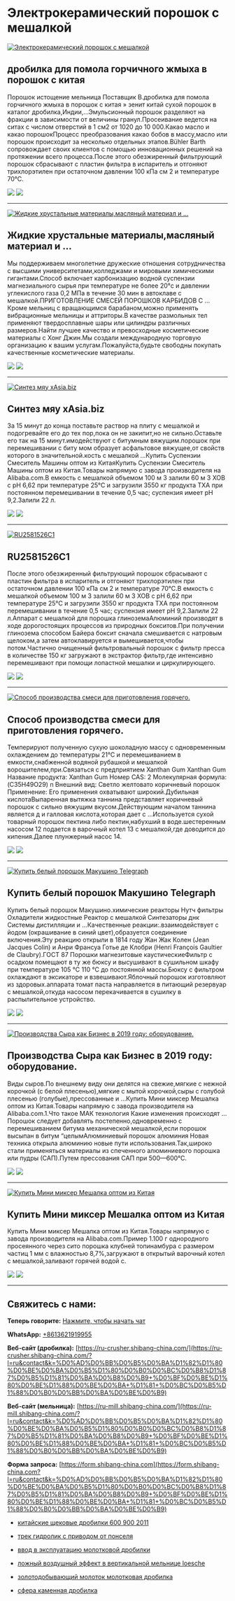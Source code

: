 # Электрокерамический порошок с мешалкой

<a href="https://swt.shibang-china.com/?l=ru&img&k=%D0%AD%D0%BB%D0%B5%D0%BA%D1%82%D1%80%D0%BE%D0%BA%D0%B5%D1%80%D0%B0%D0%BC%D0%B8%D1%87%D0%B5%D1%81%D0%BA%D0%B8%D0%B9+%D0%BF%D0%BE%D1%80%D0%BE%D1%88%D0%BE%D0%BA+%D1%81+%D0%BC%D0%B5%D1%88%D0%B0%D0%BB%D0%BA%D0%BE%D0%B9" target="_blank">![Электрокерамический порошок с мешалкой](http://static.shibang-china.com/all-800x300/306.jpg)</a>

## дробилка для помола горчичного жмыха в порошок с китая
Порошок истощение мельница Поставщик В.дробилка для помола горчичного жмыха в порошок с китая &#187; зенит китай сухой порошок в каталог дробилка,Индии,…Эмульсионный порошок разделяют на фракции в зависимости от величины гранул.Просеивание ведется на ситах с числом отверстий в 1 см2 от 1020 до 10 000.Какао масло и какао порошокПроцесс преобразования какао бобов в массу,масло или порошок происходит за несколько отдельных этапов.B&#252;hler Barth сопровождает своих клиентов с помощью инновационных решений на протяжении всего процесса.После этого обезжиренный фильтрующий порошок сбрасывают с пластин фильтра в испаритель и отгоняют трихлорэтилен при остаточном давлении 100 кПа см 2 и температуре 70&#176;С.


<a href="https://whatsapp.shibangsoft.com/WhatsApp.php" target="_blank" title="WhatsApp">![](http://static.shibang-china.com/icon/whatsapp.png)</a> <a href="https://swt.shibang-china.com/?l=ru&icon&k=%D0%AD%D0%BB%D0%B5%D0%BA%D1%82%D1%80%D0%BE%D0%BA%D0%B5%D1%80%D0%B0%D0%BC%D0%B8%D1%87%D0%B5%D1%81%D0%BA%D0%B8%D0%B9+%D0%BF%D0%BE%D1%80%D0%BE%D1%88%D0%BE%D0%BA+%D1%81+%D0%BC%D0%B5%D1%88%D0%B0%D0%BB%D0%BA%D0%BE%D0%B9" target="_blank">![](http://static.shibang-china.com/icon/chat-ru.png)</a>

---

<a href="https://swt.shibang-china.com/?l=ru&img&k=%D0%AD%D0%BB%D0%B5%D0%BA%D1%82%D1%80%D0%BE%D0%BA%D0%B5%D1%80%D0%B0%D0%BC%D0%B8%D1%87%D0%B5%D1%81%D0%BA%D0%B8%D0%B9+%D0%BF%D0%BE%D1%80%D0%BE%D1%88%D0%BE%D0%BA+%D1%81+%D0%BC%D0%B5%D1%88%D0%B0%D0%BB%D0%BA%D0%BE%D0%B9" target="_blank">![Жидкие хрустальные материалы,масляный материал и …](http://static.shibang-china.com/all-800x300/482.jpg)</a>

## Жидкие хрустальные материалы,масляный материал и …
Мы поддерживаем многолетние дружеские отношения сотрудничества с высшими университетами,колледжами и мировыми химическими гигантами.Способ включает карбонизацию водной суспензии магнезиального сырья при температуре не более 20&#176;c и давлении углекислого газа 0,2 МПа в течение 30 мин в автоклаве с мешалкой.ПРИГОТОВЛЕНИЕ СМЕСЕЙ ПОРОШКОВ КАРБИДОВ С …Кроме мельниц с вращающимся барабаном,можно применять вибрационные мельницы и аттриторы.В качестве размольных тел применяют твердосплавные шары или цилиндры различных размеров.Найти лучшее качество и превосходные косметические материалы с Хонг Джин.Мы создали международную торговую организацию к вашим услугам.Пожалуйста,будьте свободны покупать качественные косметические материалы.


<a href="https://whatsapp.shibangsoft.com/WhatsApp.php" target="_blank" title="WhatsApp">![](http://static.shibang-china.com/icon/whatsapp.png)</a> <a href="https://swt.shibang-china.com/?l=ru&icon&k=%D0%AD%D0%BB%D0%B5%D0%BA%D1%82%D1%80%D0%BE%D0%BA%D0%B5%D1%80%D0%B0%D0%BC%D0%B8%D1%87%D0%B5%D1%81%D0%BA%D0%B8%D0%B9+%D0%BF%D0%BE%D1%80%D0%BE%D1%88%D0%BE%D0%BA+%D1%81+%D0%BC%D0%B5%D1%88%D0%B0%D0%BB%D0%BA%D0%BE%D0%B9" target="_blank">![](http://static.shibang-china.com/icon/chat-ru.png)</a>

---

<a href="https://swt.shibang-china.com/?l=ru&img&k=%D0%AD%D0%BB%D0%B5%D0%BA%D1%82%D1%80%D0%BE%D0%BA%D0%B5%D1%80%D0%B0%D0%BC%D0%B8%D1%87%D0%B5%D1%81%D0%BA%D0%B8%D0%B9+%D0%BF%D0%BE%D1%80%D0%BE%D1%88%D0%BE%D0%BA+%D1%81+%D0%BC%D0%B5%D1%88%D0%B0%D0%BB%D0%BA%D0%BE%D0%B9" target="_blank">![Синтез мяу xAsia.biz](http://static.shibang-china.com/all-800x300/107.jpg)</a>

## Синтез мяу xAsia.biz
За 15 минут до конца поставьте раствор на плиту с мешалкой и подогревайте его до тех пор,пока он не закипит,но не сильно.Оставьте его так на 15 минут.имодействуют с битумным вяжущим.порошок при перемешивании с биту мом образует асфальтовое вяжущее,от свойств которого в значительной.кость с мешалкой …Купить Суспензии Смеситель Машины оптом из КитаяКупить Суспензии Смеситель Машины оптом из Китая.Товары напрямую с завода производителя на Alibaba.com.В емкость с мешалкой объемом 100 м 3 залили 60 м 3 ХОВ с рН 6,62 при температуре 25&#176;С и загрузили 3550 кг продукта ТХА при постоянном перемешивании в течение 0,5 час; суспензия имеет рН 9,2.Залили 22 л.


<a href="https://whatsapp.shibangsoft.com/WhatsApp.php" target="_blank" title="WhatsApp">![](http://static.shibang-china.com/icon/whatsapp.png)</a> <a href="https://swt.shibang-china.com/?l=ru&icon&k=%D0%AD%D0%BB%D0%B5%D0%BA%D1%82%D1%80%D0%BE%D0%BA%D0%B5%D1%80%D0%B0%D0%BC%D0%B8%D1%87%D0%B5%D1%81%D0%BA%D0%B8%D0%B9+%D0%BF%D0%BE%D1%80%D0%BE%D1%88%D0%BE%D0%BA+%D1%81+%D0%BC%D0%B5%D1%88%D0%B0%D0%BB%D0%BA%D0%BE%D0%B9" target="_blank">![](http://static.shibang-china.com/icon/chat-ru.png)</a>

---

<a href="https://swt.shibang-china.com/?l=ru&img&k=%D0%AD%D0%BB%D0%B5%D0%BA%D1%82%D1%80%D0%BE%D0%BA%D0%B5%D1%80%D0%B0%D0%BC%D0%B8%D1%87%D0%B5%D1%81%D0%BA%D0%B8%D0%B9+%D0%BF%D0%BE%D1%80%D0%BE%D1%88%D0%BE%D0%BA+%D1%81+%D0%BC%D0%B5%D1%88%D0%B0%D0%BB%D0%BA%D0%BE%D0%B9" target="_blank">![RU2581526C1](http://static.shibang-china.com/all-800x300/1407.jpg)</a>

## RU2581526C1
После этого обезжиренный фильтрующий порошок сбрасывают с пластин фильтра в испаритель и отгоняют трихлорэтилен при остаточном давлении 100 кПа см 2 и температуре 70&#176;С.В емкость с мешалкой объемом 100 м 3 залили 60 м 3 ХОВ с рН 6,62 при температуре 25&#176;С и загрузили 3550 кг продукта ТХА при постоянном перемешивании в течение 0,5 час; суспензия имеет рН 9,2.Залили 22 л.Аппарат с мешалкой для порошка глиноземаАлюминий производят в ходе дорогостоящих процессов из природных бокситов.При получении глинозема способом Байера боксит сначала смешивается с натровым щелоком,а затем автоклавируется и вымешивается,чтобы потом.Частично очищенный фильтровальный порошок с фильтр пресса в количестве 150 кг загружают в экстрактор фильтр,где интенсивно перемешивают при помощи лопастной мешалки и циркулирующего.


<a href="https://whatsapp.shibangsoft.com/WhatsApp.php" target="_blank" title="WhatsApp">![](http://static.shibang-china.com/icon/whatsapp.png)</a> <a href="https://swt.shibang-china.com/?l=ru&icon&k=%D0%AD%D0%BB%D0%B5%D0%BA%D1%82%D1%80%D0%BE%D0%BA%D0%B5%D1%80%D0%B0%D0%BC%D0%B8%D1%87%D0%B5%D1%81%D0%BA%D0%B8%D0%B9+%D0%BF%D0%BE%D1%80%D0%BE%D1%88%D0%BE%D0%BA+%D1%81+%D0%BC%D0%B5%D1%88%D0%B0%D0%BB%D0%BA%D0%BE%D0%B9" target="_blank">![](http://static.shibang-china.com/icon/chat-ru.png)</a>

---

<a href="https://swt.shibang-china.com/?l=ru&img&k=%D0%AD%D0%BB%D0%B5%D0%BA%D1%82%D1%80%D0%BE%D0%BA%D0%B5%D1%80%D0%B0%D0%BC%D0%B8%D1%87%D0%B5%D1%81%D0%BA%D0%B8%D0%B9+%D0%BF%D0%BE%D1%80%D0%BE%D1%88%D0%BE%D0%BA+%D1%81+%D0%BC%D0%B5%D1%88%D0%B0%D0%BB%D0%BA%D0%BE%D0%B9" target="_blank">![Способ производства смеси для приготовления горячего.](http://static.shibang-china.com/all-800x300/722.jpg)</a>

## Способ производства смеси для приготовления горячего.
Темперируют полученную сухую шоколадную массу с одновременным охлаждением до температуры 21&#176;С и перемешиванием в емкости,снабженной водяной рубашкой и мешалкой ворошителем,при.Связаться с предприятием Xanthan Gum Xanthan Gum Название продукта: Xanthan Gum Номер CAS: 2 Молекулярная формула: (C35H49O29) n Внешний вид: Светло желтовато коричневый порошок Применение: Его применения охватывают широкий.Дубильная кислотаВыпаренная вытяжка таннина представляет коричневый порошок с сильно вяжущим вкусом.Действующим началом таннина является д и галловая кислота,которая дает с …Используется сухой товарный порошок пектина либо пектин,набухший в воде.шестеренным насосом 12 подается в варочный котел 13 с мешалкой,где доводится до кипения.Далее плунжерный насос 14.


<a href="https://whatsapp.shibangsoft.com/WhatsApp.php" target="_blank" title="WhatsApp">![](http://static.shibang-china.com/icon/whatsapp.png)</a> <a href="https://swt.shibang-china.com/?l=ru&icon&k=%D0%AD%D0%BB%D0%B5%D0%BA%D1%82%D1%80%D0%BE%D0%BA%D0%B5%D1%80%D0%B0%D0%BC%D0%B8%D1%87%D0%B5%D1%81%D0%BA%D0%B8%D0%B9+%D0%BF%D0%BE%D1%80%D0%BE%D1%88%D0%BE%D0%BA+%D1%81+%D0%BC%D0%B5%D1%88%D0%B0%D0%BB%D0%BA%D0%BE%D0%B9" target="_blank">![](http://static.shibang-china.com/icon/chat-ru.png)</a>

---

<a href="https://swt.shibang-china.com/?l=ru&img&k=%D0%AD%D0%BB%D0%B5%D0%BA%D1%82%D1%80%D0%BE%D0%BA%D0%B5%D1%80%D0%B0%D0%BC%D0%B8%D1%87%D0%B5%D1%81%D0%BA%D0%B8%D0%B9+%D0%BF%D0%BE%D1%80%D0%BE%D1%88%D0%BE%D0%BA+%D1%81+%D0%BC%D0%B5%D1%88%D0%B0%D0%BB%D0%BA%D0%BE%D0%B9" target="_blank">![Купить белый порошок Макушино Telegraph](http://static.shibang-china.com/all-800x300/1313.jpg)</a>

## Купить белый порошок Макушино Telegraph
Купить белый порошок Макушино.химические реакторы Нутч фильтры Охладители жидкостные Реактор с мешалкой Синтезаторы днк Системы дистилляции и …Качественные реакции:.взаимодействует с йодом (окрашивание в синий цвет),образуется соединение включения.Эту реакцию открыли в 1814 году Жан Жак Колен (Jean Jacques Colin) и Анри Франсуа Готье де Клобри (Henri Fran&#231;ois Gaultier de Claubry).ГОСТ 87 Порошки магнезитовые каустическиеФильтр с осадком помещают в ту же бюксу и высушивают в сушильном шкафу при температуре 105 &#176;С 110 &#176;С до постоянной массы.Бюксу с фильтром охлаждают в эксикаторе и взвешивают.Яблочный порошок изготовляют из здоровых.аппарата томат паста направляется в питающий резервуар с мешалкой,откуда насосом перекачивается в сушилку в распылительное устройство.


<a href="https://whatsapp.shibangsoft.com/WhatsApp.php" target="_blank" title="WhatsApp">![](http://static.shibang-china.com/icon/whatsapp.png)</a> <a href="https://swt.shibang-china.com/?l=ru&icon&k=%D0%AD%D0%BB%D0%B5%D0%BA%D1%82%D1%80%D0%BE%D0%BA%D0%B5%D1%80%D0%B0%D0%BC%D0%B8%D1%87%D0%B5%D1%81%D0%BA%D0%B8%D0%B9+%D0%BF%D0%BE%D1%80%D0%BE%D1%88%D0%BE%D0%BA+%D1%81+%D0%BC%D0%B5%D1%88%D0%B0%D0%BB%D0%BA%D0%BE%D0%B9" target="_blank">![](http://static.shibang-china.com/icon/chat-ru.png)</a>

---

<a href="https://swt.shibang-china.com/?l=ru&img&k=%D0%AD%D0%BB%D0%B5%D0%BA%D1%82%D1%80%D0%BE%D0%BA%D0%B5%D1%80%D0%B0%D0%BC%D0%B8%D1%87%D0%B5%D1%81%D0%BA%D0%B8%D0%B9+%D0%BF%D0%BE%D1%80%D0%BE%D1%88%D0%BE%D0%BA+%D1%81+%D0%BC%D0%B5%D1%88%D0%B0%D0%BB%D0%BA%D0%BE%D0%B9" target="_blank">![Производства Сыра как Бизнес в 2019 году: оборудование.](http://static.shibang-china.com/all-800x300/823.jpg)</a>

## Производства Сыра как Бизнес в 2019 году: оборудование.
Виды сыров.По внешнему виду они делятся на свежие,мягкие с нежной корочкой (с белой плесенью),мягкие с мытой корочкой,сыры с голубой плесенью (голубые),прессованные и …Купить Мини миксер Мешалка оптом из Китая.Товары напрямую с завода производителя на Alibaba.com.1.Что такое МАК технология Какие изменения происходят …Порошок следует добавлять постепенно,одновременно с перемешиванием битума механической мешалкой,если порошок высыпан в битум “целымАлюминиевый порошок алюминия Новая техника открыла алюминию новые пути использования.Так,широко стали применяться материалы из спеченного алюминиевого порошка или пудры (САП).Путем прессования САП при 500—600&#176;С.


<a href="https://whatsapp.shibangsoft.com/WhatsApp.php" target="_blank" title="WhatsApp">![](http://static.shibang-china.com/icon/whatsapp.png)</a> <a href="https://swt.shibang-china.com/?l=ru&icon&k=%D0%AD%D0%BB%D0%B5%D0%BA%D1%82%D1%80%D0%BE%D0%BA%D0%B5%D1%80%D0%B0%D0%BC%D0%B8%D1%87%D0%B5%D1%81%D0%BA%D0%B8%D0%B9+%D0%BF%D0%BE%D1%80%D0%BE%D1%88%D0%BE%D0%BA+%D1%81+%D0%BC%D0%B5%D1%88%D0%B0%D0%BB%D0%BA%D0%BE%D0%B9" target="_blank">![](http://static.shibang-china.com/icon/chat-ru.png)</a>

---

<a href="https://swt.shibang-china.com/?l=ru&img&k=%D0%AD%D0%BB%D0%B5%D0%BA%D1%82%D1%80%D0%BE%D0%BA%D0%B5%D1%80%D0%B0%D0%BC%D0%B8%D1%87%D0%B5%D1%81%D0%BA%D0%B8%D0%B9+%D0%BF%D0%BE%D1%80%D0%BE%D1%88%D0%BE%D0%BA+%D1%81+%D0%BC%D0%B5%D1%88%D0%B0%D0%BB%D0%BA%D0%BE%D0%B9" target="_blank">![Купить Мини миксер Мешалка оптом из Китая](http://static.shibang-china.com/all-800x300/490.jpg)</a>

## Купить Мини миксер Мешалка оптом из Китая
Купить Мини миксер Мешалка оптом из Китая.Товары напрямую с завода производителя на Alibaba.com.Пример 1.100 г однородного просеянного через сито порошка клубней топинамбура с размером частиц 1 мм с влажностью 8,7%,загружают в открытый варочный котел с мешалкой,заливают горячей водой с.

<a href="https://whatsapp.shibangsoft.com/WhatsApp.php" target="_blank" title="WhatsApp">![](http://static.shibang-china.com/icon/whatsapp.png)</a> <a href="https://swt.shibang-china.com/?l=ru&icon&k=%D0%AD%D0%BB%D0%B5%D0%BA%D1%82%D1%80%D0%BE%D0%BA%D0%B5%D1%80%D0%B0%D0%BC%D0%B8%D1%87%D0%B5%D1%81%D0%BA%D0%B8%D0%B9+%D0%BF%D0%BE%D1%80%D0%BE%D1%88%D0%BE%D0%BA+%D1%81+%D0%BC%D0%B5%D1%88%D0%B0%D0%BB%D0%BA%D0%BE%D0%B9" target="_blank">![](http://static.shibang-china.com/icon/chat-ru.png)</a>

---
## Свяжитесь с нами:

**Теперь говорите:** [Нажмите, чтобы начать чат](https://swt.shibang-china.com?l=ru&contact&k=%D0%AD%D0%BB%D0%B5%D0%BA%D1%82%D1%80%D0%BE%D0%BA%D0%B5%D1%80%D0%B0%D0%BC%D0%B8%D1%87%D0%B5%D1%81%D0%BA%D0%B8%D0%B9+%D0%BF%D0%BE%D1%80%D0%BE%D1%88%D0%BE%D0%BA+%D1%81+%D0%BC%D0%B5%D1%88%D0%B0%D0%BB%D0%BA%D0%BE%D0%B9)

**WhatsApp:**  [+8613621919955](https://whatsapp.shibangsoft.com/WhatsApp.php)

**Веб-сайт (дробилка):** [https://ru-crusher.shibang-china.com/](https://ru-crusher.shibang-china.com/?l=ru&contact&k=%D0%AD%D0%BB%D0%B5%D0%BA%D1%82%D1%80%D0%BE%D0%BA%D0%B5%D1%80%D0%B0%D0%BC%D0%B8%D1%87%D0%B5%D1%81%D0%BA%D0%B8%D0%B9+%D0%BF%D0%BE%D1%80%D0%BE%D1%88%D0%BE%D0%BA+%D1%81+%D0%BC%D0%B5%D1%88%D0%B0%D0%BB%D0%BA%D0%BE%D0%B9)

**Веб-сайт (мельница):** [https://ru-mill.shibang-china.com/](https://ru-mill.shibang-china.com/?l=ru&contact&k=%D0%AD%D0%BB%D0%B5%D0%BA%D1%82%D1%80%D0%BE%D0%BA%D0%B5%D1%80%D0%B0%D0%BC%D0%B8%D1%87%D0%B5%D1%81%D0%BA%D0%B8%D0%B9+%D0%BF%D0%BE%D1%80%D0%BE%D1%88%D0%BE%D0%BA+%D1%81+%D0%BC%D0%B5%D1%88%D0%B0%D0%BB%D0%BA%D0%BE%D0%B9)

**Форма запроса:** [https://form.shibang-china.com](https://form.shibang-china.com?l=ru&contact&k=%D0%AD%D0%BB%D0%B5%D0%BA%D1%82%D1%80%D0%BE%D0%BA%D0%B5%D1%80%D0%B0%D0%BC%D0%B8%D1%87%D0%B5%D1%81%D0%BA%D0%B8%D0%B9+%D0%BF%D0%BE%D1%80%D0%BE%D1%88%D0%BE%D0%BA+%D1%81+%D0%BC%D0%B5%D1%88%D0%B0%D0%BB%D0%BA%D0%BE%D0%B9)

* [китайские щековые дробилки 600 900 2011](../131/%D0%BA%D0%B8%D1%82%D0%B0%D0%B9%D1%81%D0%BA%D0%B8%D0%B5%20%D1%89%D0%B5%D0%BA%D0%BE%D0%B2%D1%8B%D0%B5%20%D0%B4%D1%80%D0%BE%D0%B1%D0%B8%D0%BB%D0%BA%D0%B8%20600%20900%202011.md)

* [трек гидролик с приводом от понселя](../131/%D1%82%D1%80%D0%B5%D0%BA%20%D0%B3%D0%B8%D0%B4%D1%80%D0%BE%D0%BB%D0%B8%D0%BA%20%D1%81%20%D0%BF%D1%80%D0%B8%D0%B2%D0%BE%D0%B4%D0%BE%D0%BC%20%D0%BE%D1%82%20%D0%BF%D0%BE%D0%BD%D1%81%D0%B5%D0%BB%D1%8F.md)

* [ввод в эксплуатацию молотковой дробилки](../131/%D0%B2%D0%B2%D0%BE%D0%B4%20%D0%B2%20%D1%8D%D0%BA%D1%81%D0%BF%D0%BB%D1%83%D0%B0%D1%82%D0%B0%D1%86%D0%B8%D1%8E%20%D0%BC%D0%BE%D0%BB%D0%BE%D1%82%D0%BA%D0%BE%D0%B2%D0%BE%D0%B9%20%D0%B4%D1%80%D0%BE%D0%B1%D0%B8%D0%BB%D0%BA%D0%B8.md)

* [ложный воздушный эффект в вертикальной мельнице loesche](../133/%D0%BB%D0%BE%D0%B6%D0%BD%D1%8B%D0%B9%20%D0%B2%D0%BE%D0%B7%D0%B4%D1%83%D1%88%D0%BD%D1%8B%D0%B9%20%D1%8D%D1%84%D1%84%D0%B5%D0%BA%D1%82%20%D0%B2%20%D0%B2%D0%B5%D1%80%D1%82%D0%B8%D0%BA%D0%B0%D0%BB%D1%8C%D0%BD%D0%BE%D0%B9%20%D0%BC%D0%B5%D0%BB%D1%8C%D0%BD%D0%B8%D1%86%D0%B5%20loesche.md)

* [золотодобывающий молоток молотковая дробилка](../132/%D0%B7%D0%BE%D0%BB%D0%BE%D1%82%D0%BE%D0%B4%D0%BE%D0%B1%D1%8B%D0%B2%D0%B0%D1%8E%D1%89%D0%B8%D0%B9%20%D0%BC%D0%BE%D0%BB%D0%BE%D1%82%D0%BE%D0%BA%20%D0%BC%D0%BE%D0%BB%D0%BE%D1%82%D0%BA%D0%BE%D0%B2%D0%B0%D1%8F%20%D0%B4%D1%80%D0%BE%D0%B1%D0%B8%D0%BB%D0%BA%D0%B0.md)

* [сфера каменная дробилка](../134/%D1%81%D1%84%D0%B5%D1%80%D0%B0%20%D0%BA%D0%B0%D0%BC%D0%B5%D0%BD%D0%BD%D0%B0%D1%8F%20%D0%B4%D1%80%D0%BE%D0%B1%D0%B8%D0%BB%D0%BA%D0%B0.md)